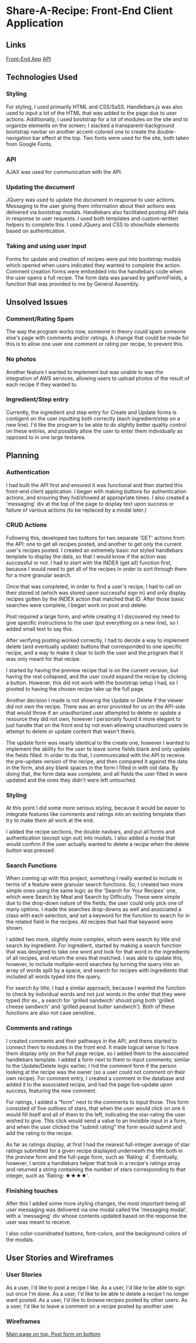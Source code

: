# Share-A-Recipe: Front-End Client Application

## Links
[Front-End App](https://ztosyl.github.io/recipesharer-client/)
[API](https://evening-shore-06537.herokuapp.com)

## Technologies Used

### Styling

For styling, I used primarily HTML and CSS/SaSS. Handlebars.js was also used to
input a lot of the HTML that was added to the page due to user actions. Additionally,
I used bootstrap for a lot of modules on the site and to organize elements on the screen;
I stacked a transparent-background bootstrap navbar on another accent-colored one to create the double-navigation bar effect at the top. Two fonts were used for the site, both taken from Google Fonts.

### API

AJAX was used for communication with the API.

### Updating the document
JQuery was used to update the document in response to user actions. Messaging
to the user giving them information about their actions was delivered via bootstrap
modals. Handlebars also facilitated posting API data in response to user requests. I
used both templates and custom-written helpers to complete this. I used JQuery and CSS
to show/hide elements based on authentication.

### Taking and using user input
Forms for update and creation of recipes were put into bootstrap modals which opened when
users indicated they wanted to complete the action. Comment creation forms were embedded
into the handlebars code when the user opens a full recipe. The form data was parsed by
getFormFields, a function that was provided to me by General Assembly.

## Unsolved Issues

### Comment/Rating Spam
The way the program works now, someone in theory could spam someone else's page with comments
and/or ratings. A change that could be made for this is to allow one user one comment or
rating per recipe, to prevent this.

### No photos
Another feature I wanted to implement but was unable to was the integration of AWS services,
allowing users to upload photos of the result of each recipe if they wanted to.

### Ingredient/Step entry
Currently, the ingredient and step entry for Create and Update forms is contigent on the user
inputting both correctly (each ingredient/step on a new line). I'd like the program to be able
to do slightly better quality control on these entries, and possibly allow the user to enter
them individually as opposed to in one large textarea.

## Planning

### Authentication

I had built the API first and ensured it was functional and then started this front-end client
application. I began with making buttons for authentication actions, and ensuring they hid/showed
at appropriate times. I also created a 'messaging' div at the top of the page to display text upon
success or failure of various actions (to be replaced by a modal later.)

### CRUD Actions

Following this, developed two buttons for two separate 'GET' actions from the API: one to get all
recipes posted, and another to get only the current user's recipes posted. I created an extremely
basic not styled handlebars template to display the data, so that I would know if the action was
successful or not. I had to start with the INDEX (get all) function first, because I would need
to get all of the recipes in order to sort through them for a more granular search.

Once that was completed, in order to find a user's recipe, I had to call on their stored id (which
was stored upon successful sign in) and only display recipes gotten by the INDEX action that matched that ID. After those basic searches were complete, I began work on post and delete.

Post required a large form, and while creating it I discovered my need to give specific instructions to the user (put everything on a new line), so I added small text to say this.

After verifying posting worked correctly, I had to decide a way to implement delete (and eventually update) buttons that corresponded to one specific recipe, and a way to make it clear to both the user and the program that it was only meant for that recipe.

I started by having the preview recipe that is on the current version, but having the rest collapsed, and the user could expand the recipe by clicking a button. However, this did not work with the bootstrap setup I had, so I pivoted to having the chosen recipe take up the full page.

Another decision I made is not showing the Update or Delete if the viewer did not own the recipe. There was an error provided for us on the API-side that would throw if an unauthorized user attempted to delete or update a resource they did not own, however I personally found it more elegant to just handle that on the front end by not even allowing unauthorized users to attempt to delete or update content that wasn't theirs.

The update form was nearly identical to the create one, however I wanted to implement the ability for the user to leave some fields blank and only update the fields filled. In order to do that, I communicated with the API to receive the pre-update version of the recipe, and then compared it against the data in the form, and any blank spaces in the form I filled in with old data. By doing that, the form data was complete, and all fields the user filled in were updated and the ones they didn't were left untouched.

### Styling

At this point I did some more serious styling, because it would be easier to integrate features like comments and ratings into an existing template than try to make them all work at the end.

I added the recipe sections, the double navbars, and put all forms and authentication (except sign out) into modals. I also added a modal that would confirm if the user actually wanted to delete a recipe when the delete button was pressed.

### Search Functions

When coming up with this project, something I really wanted to include in terms of a feature were granular search functions. So, I created two more simple ones using the same logic as the 'Search for Your Recipes' one, which were Search by Meal and Search by Difficulty. These were simple due to the drop-down nature of the fields; the user could only pick one of many options. I made the searches drop-downs as well and associated a class with each selection, and set a keyword for the function to search for in the related field in the recipes. All recipes that had that keyword were shown.

I added two more, slightly more complex, which were search by title and search by ingredient. For ingredient, started by making a search function that was designed to take one word and look for that word in the ingredients of all recipes, and return the ones that matched. I was able to update this, however, to include multiple-word searches by turning the query into an array of words split by a space, and search for recipes with ingredients that included all words typed into the query.

For search by title, I had a similar approach, because I wanted the function to check by individual words and not just words in the order that they were typed (for ex., a search for 'grilled sandwich' should ping both 'grilled cheese sandwich' and 'grilled peanut butter sandwich'). Both of these functions are also not case sensitive.

### Comments and ratings

I created comments and their pathways in the API, and thens started to connect them to modules in the front end. It made logical sense to have them display only on the full page recipe, so I added them to the associated handlebars template. I added a form next to them to input comments; similar to the Update/Delete logic earlier, I hid the comment form if the person looking at the recipe was the owner (so a user could not comment on their own recipe). For comment entry, I created a comment in the database and added it to the associated recipe, and had the page live-update upon success, featuring the new comment.

For ratings, I added a "form" next to the comments to input those. This form consisted of five outlines of stars, that when the user would click on one it would fill itself and all of them to the left, indicating the star-rating the user wished to give. This click would send a value to an invisible input in a form, and when the user clicked the "submit rating" the form would submit and add the rating to the recipe.

As far as ratings display, at first I had the nearest full-integer average of star ratings submitted for a given recipe displayed underneath the title both in the preview form and the full-page form, such as 'Rating: 4'. Eventually, however, I wrote a handlebars helper that took in a recipe's ratings array and returned a string containing the number of stars corresponding to that integer, such as 'Rating: ★★★★'.

### Finishing touches

After this I added some more styling changes, the most important being all user messaging was delivered via one modal called the 'messaging modal', with a 'messaging' div whose contents updated based on the response the user was meant to receive.

I also color-cooridnated buttons, font-colors, and the background colors of the modals.

## User Stories and Wireframes

### User Stories
As a user, I'd like to post a recipe I like.
As a user, I'd like to be able to sign out once I'm done.
As a user, I'd like to be able to delete a recipe I no longer want posted.
As a user, I'd like to browse recipes posted by other users.
As a user, I'd like to leave a comment on a recipe posted by another user.

### Wireframes
[Main page on top, Post form on bottom](https://i.imgur.com/eXXo78D.jpg)
